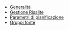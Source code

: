 - [Generalità](Sorgenti/MB/DOC_OPE/M5_OPE001)
- [Gestione Risalite](Sorgenti/MB/DOC_OGG/P_B£GRI2)
- [Parametri di pianificazione](Sorgenti/MB/DOC_OGG/P_M5ARTP)
- [Gruppi fonte](Sorgenti/MB/DOC_OPE/M5_OPE003)
